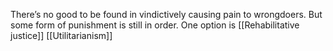 There’s no good to be found in vindictively causing pain to wrongdoers. But some form of punishment is still in order. One option is [[Rehabilitative justice]] [[Utilitarianism]]
